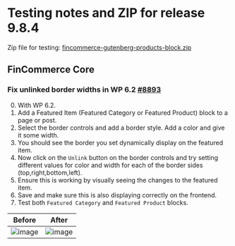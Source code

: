 # Testing notes and ZIP for release 9.8.4

Zip file for testing: [fincommerce-gutenberg-products-block.zip](https://github.com/dieselfox1/fincommerce-blocks/files/11100007/fincommerce-gutenberg-products-block.zip)

## FinCommerce Core

### Fix unlinked border widths in WP 6.2 [#8893](https://github.com/dieselfox1/fincommerce-blocks/pull/8893)

0. With WP 6.2.
1. Add a Featured Item (Featured Category or Featured Product) block to a page or post.
2. Select the border controls and add a border style. Add a color and give it some width.
3. You should see the border you set dynamically display on the featured item.
4. Now click on the `Unlink` button on the border controls and try setting different values for color and width for each of the border sides (top,right,bottom,left).
5. Ensure this is working by visually seeing the changes to the featured item.
6. Save and make sure this is also displaying correctly on the frontend.
7. Test both `Featured Category` and `Featured Product` blocks.

Before                                                                                                         | After
---------------------------------------------------------------------------------------------------------------|---------------------------------------------------------------------------------------------------------------
![image](https://user-images.githubusercontent.com/3616980/228450729-4f3ced5c-75cd-45f1-b7d6-a41b3b23f7ad.png) | ![image](https://user-images.githubusercontent.com/3616980/228450761-5f98420f-00a3-4c0d-b5b4-dc3e6793d19c.png)
